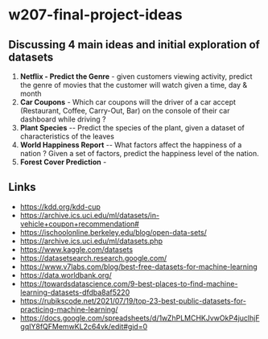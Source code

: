 # w207-final-project-ideas

## Discussing 4 main ideas and initial exploration of datasets

1. **Netflix - Predict the Genre** - given customers viewing activity, predict the genre of movies that the customer will watch given a time, day & month
2. **Car Coupons** - Which car coupons will the driver of a car accept (Restaurant, Coffee, Carry-Out, Bar) on the console of their car dashboard while driving ?
3. **Plant Species** -- Predict the species of the plant, given a dataset of characteristics of the leaves
4. **World Happiness Report** -- What factors affect the happiness of a nation ? Given a set of factors, predict the happiness level of the nation.
5. **Forest Cover Prediction** -   


## Links
* https://kdd.org/kdd-cup
* https://archive.ics.uci.edu/ml/datasets/in-vehicle+coupon+recommendation#
* https://ischoolonline.berkeley.edu/blog/open-data-sets/
* https://archive.ics.uci.edu/ml/datasets.php
* https://www.kaggle.com/datasets 
* https://datasetsearch.research.google.com/
* https://www.v7labs.com/blog/best-free-datasets-for-machine-learning 
* https://data.worldbank.org/
* https://towardsdatascience.com/9-best-places-to-find-machine-learning-datasets-dfdba8af5220
* https://rubikscode.net/2021/07/19/top-23-best-public-datasets-for-practicing-machine-learning/
* https://docs.google.com/spreadsheets/d/1wZhPLMCHKJvwOkP4juclhjFgqIY8fQFMemwKL2c64vk/edit#gid=0